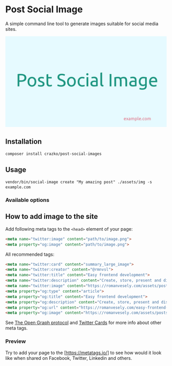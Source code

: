 # Post Social Image

A simple command line tool to generate images suitable for social media sites.

![Example Image](./docs/post-social-image.png)

## Installation

```
composer install crazko/post-social-images
```

## Usage

```
vendor/bin/social-image create "My amazing post" ./assets/img -s example.com
```

### Available options




## How to add image to the site

Add following meta tags to the `<head>` element of your page:

```html
<meta name="twitter:image" content="path/to/image.png">
<meta property="og:image" content="path/to/image.png">
```

All recommended tags:

```html
<meta name="twitter:card" content="summary_large_image">
<meta name="twitter:creator" content="@rmnvsl">
<meta name="twitter:title" content="Easy frontend development">
<meta name="twitter:description" content="Create, store, present and distribute HTML templates painlessly with the current offer of the tools that are ready to help you. And completely for free!">
<meta name="twitter:image" content="https://romanvesely.com/assets/posts/easy-frontend-development.png">
<meta property="og:type" content="article">
<meta property="og:title" content="Easy frontend development">
<meta property="og:description" content="Create, store, present and distribute HTML templates painlessly with the current offer of the tools that are ready to help you. And completely for free!">
<meta property="og:url" content="https://romanvesely.com/easy-frontend-development">
<meta property="og:image" content="https://romanvesely.com/assets/posts/easy-frontend-development.png">
```

See [The Open Graph protocol](http://ogp.me/) and [Twitter Cards](https://developer.twitter.com/en/docs/tweets/optimize-with-cards/overview/abouts-cards) for more info about other meta tags.

### Preview

Try to add your page to the [https://metatags.io/] to see how would it look like when shared on Facebook, Twitter, Linkedin and others.
